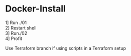 # Docker-Install

1] Run ./01 <br />
2] Restart shell <br />
3] Run./02 <br />
4] Profit


Use Terraform branch if using scripts in a Terraform setup
